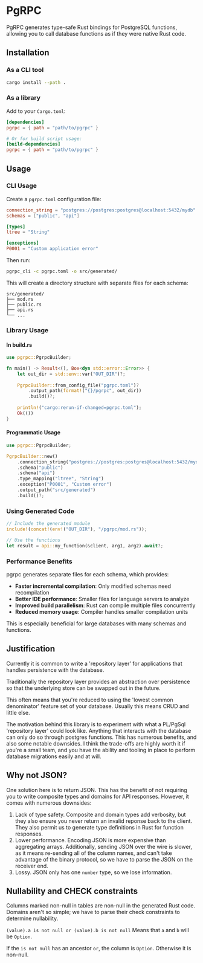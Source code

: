 # PgRPC

PgRPC generates type-safe Rust bindings for PostgreSQL functions, allowing you to call database functions as if they were native Rust code.

## Installation

### As a CLI tool
```bash
cargo install --path .
```

### As a library
Add to your `Cargo.toml`:
```toml
[dependencies]
pgrpc = { path = "path/to/pgrpc" }

# Or for build script usage:
[build-dependencies]
pgrpc = { path = "path/to/pgrpc" }
```

## Usage

### CLI Usage

Create a `pgrpc.toml` configuration file:
```toml
connection_string = "postgres://postgres:postgres@localhost:5432/mydb"
schemas = ["public", "api"]

[types]
ltree = "String"

[exceptions]
P0001 = "Custom application error"
```

Then run:
```bash
pgrpc_cli -c pgrpc.toml -o src/generated/
```

This will create a directory structure with separate files for each schema:
```
src/generated/
├── mod.rs
├── public.rs
├── api.rs
└── ...
```

### Library Usage

#### In build.rs
```rust
use pgrpc::PgrpcBuilder;

fn main() -> Result<(), Box<dyn std::error::Error>> {
    let out_dir = std::env::var("OUT_DIR")?;
    
    PgrpcBuilder::from_config_file("pgrpc.toml")?
        .output_path(format!("{}/pgrpc", out_dir))
        .build()?;
    
    println!("cargo:rerun-if-changed=pgrpc.toml");
    Ok(())
}
```

#### Programmatic Usage
```rust
use pgrpc::PgrpcBuilder;

PgrpcBuilder::new()
    .connection_string("postgres://postgres:postgres@localhost:5432/mydb")
    .schema("public")
    .schema("api")
    .type_mapping("ltree", "String")
    .exception("P0001", "Custom error")
    .output_path("src/generated")
    .build()?;
```

### Using Generated Code

```rust
// Include the generated module
include!(concat!(env!("OUT_DIR"), "/pgrpc/mod.rs"));

// Use the functions
let result = api::my_function(&client, arg1, arg2).await?;
```

### Performance Benefits

pgrpc generates separate files for each schema, which provides:
- **Faster incremental compilation**: Only modified schemas need recompilation
- **Better IDE performance**: Smaller files for language servers to analyze  
- **Improved build parallelism**: Rust can compile multiple files concurrently
- **Reduced memory usage**: Compiler handles smaller compilation units

This is especially beneficial for large databases with many schemas and functions.

## Justification

Currently it is common to write a 'repository layer' for applications that handles persistence with the database.

Traditionally the repository layer provides an abstraction over persistence so that the underlying store can be swapped
out in the future.

This often means that you're reduced to using the 'lowest common denominator' feature set of your database. Usually this
means CRUD and little else.

The motivation behind this library is to experiment with what a PL/PgSql 'repository layer' could look like. Anything
that interacts with the database can only do so through postgres functions. This has numerous benefits, and also some
notable downsides. I think the trade-offs are highly worth it if you're a small team, and you have the ability and
tooling in place to perform database migrations easily and at will.

## Why not JSON?

One solution here is to return JSON. This has the benefit of not requiring you to write composite types and domains for
API responses. However, it comes with numerous downsides:

1. Lack of type safety. Composite and domain types add verbosity, but they also ensure you never return an invalid
   reponse back to the client. They also permit us to generate type definitions in Rust for function responses.
2. Lower performance. Encoding JSON is more expensive than aggregating arrays. Additionally, sending JSON over the wire
   is slower, as it means re-sending all of the column names, and can't take advantage of the binary protocol, so we
   have to parse the JSON on the receiver end.
3. Lossy. JSON only has one `number` type, so we lose information.

## Nullability and CHECK constraints

Columns marked non-null in tables are non-null in the generated Rust code.
Domains aren't so simple; we have to parse their check constraints to determine nullability.

`(value).a is not null or (value).b is not null`
Means that `a` and `b` will be `Option`.

If the `is not null` has an ancestor `or`, the column is `Option`. Otherwise it is non-null.
